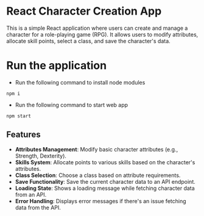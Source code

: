 # React Character Creation App

This is a simple React application where users can create and manage a character for a role-playing game (RPG). It allows users to modify attributes, allocate skill points, select a class, and save the character's data.

# Run the application

- Run the following command to install node modules

```
npm i
```

- Run the following command to start web app

```
npm start
```

## Features

- **Attributes Management**: Modify basic character attributes (e.g., Strength, Dexterity).
- **Skills System**: Allocate points to various skills based on the character's attributes.
- **Class Selection**: Choose a class based on attribute requirements.
- **Save Functionality**: Save the current character data to an API endpoint.
- **Loading State**: Shows a loading message while fetching character data from an API.
- **Error Handling**: Displays error messages if there's an issue fetching data from the API.
